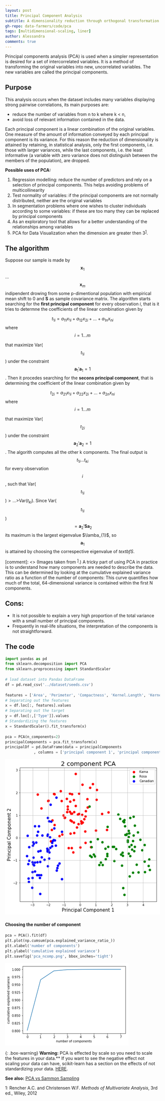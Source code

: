 ```yaml
---
layout: post
title: Principal Component Analysis
subtitle: A dimensionality reduction through orthogonal transformation 	 
gh-repo: data-farmers/code/pca
tags: [multidimensional-scaling, liner]
author: Alessandra
comments: true
---
```


Principal components analysis (PCA) is used when a simpler representation is desired
for a set of intercorrelated variables. It is a method of transforming the original
variables into new, uncorrelated variables. The new variables are called the
principal components.

## Purpose
This analysis occurs when the dataset includes many variables displaying strong pairwise correlations, its main purposes are:
* reduce the number of variables from n to k where k < n,
* avoid loss of relevant information contained in the data.

Each principal component is a linear combination of the original variables. One measure of the amount of information conveyed by each principal component is its variance. For this reason the reduction of dimensionality is attained by retaining, in statistical analysis,
only the first components, i.e. those with larger variances, while the last components, i.e. the least informative (a variable with zero variance does not distinguish between the members of the population), are dropped. 

**Possible uses of PCA:**
1. Regression modelling: reduce the number of predictors and rely on a selection of principal components. This helps avoiding problems of multicollinearity
2.  Test normality of variables: if the principal components are not normally distributed, neither are the original variables
3.  In segmentation problems where one wishes to cluster individuals according to some variables: if these are too many they can be replaced by principal components
4.  As an exploratory tool that allows for a better understanding of the relationships among variables 
5. PCA for Data Visualization when the dimension are greater then 3<sup>[1](#myfootnote1)</sup>.

## The algorithm
Suppose our sample is made by $$\textbf{x}_{1}$$ ... $$\textbf{x}_{m}$$ indipendent drowing from some p-dimentional population with empirical mean shift to 0 and $\textbf{S}$ as sample covariance matrix.
The algorithm starts searching for the **first principal component** for every observation $i$, that is it tries to determne the coefficients of the linear combination given by

$$t_{1i}=a_{11}x_{1i}+a_{12}x_{2i}+\dots+a_{1n}x_{ni}$$ where $$i = 1 \dots m$$

that maximize Var($$t_{1i}$$) under the constraint $$\textbf{a}_{1}'\textbf{a}_{1}=1$$.
Then it procedes searching for the **secons principal component**, that is determining the coefficient of the linear combination given by

$$t_{2i}=a_{21}x_{1i}+a_{22}x_{2i}+\dots+a_{2n}x_{ni}$$ where $$i = 1 \dots m$$


that maximize Var($$t_{2i}$$) under the constraint $$\textbf{a}_{2}'\textbf{a}_{2}=1$$.
The algorith computes all the other k components.
The final output is $$t_{1i} \dots t_{ki}$$ for every observation $$i$$, such that Var($$t_{1i}$$)$>\dots>$Var($t_{ki}$).
Since Var($$t_{1i}$$) $$= \textbf{a}_{2}'\textbf{S}\textbf{a}_{2}$$ its maximum is the largest eigenvalue $\lamba_{1}$, so $$\textbf{a}_{1}$$ is attained by choosing the correspective eigenvalue of $textbf{S}$.


[comment]: <> (Images taken from <sup>[1](#myfootnote1)</sup>.)
A tricky part of using PCA in practice is to understand how many components are needed to describe the data. 
This can be determined by looking at the cumulative explained variance ratio as a function of the number of components:
This curve quantifies how much of the total, 64-dimensional variance is contained within the first N
components. 


## Cons:
* It is not possible to explain a very high proportion of the total variance with a small number of principal components. 
* Frequently in real-life situations, the interpretation of the components is not straightforward.


## The code

```python
import pandas as pd
from sklearn.decomposition import PCA
from sklearn.preprocessing import StandardScaler

# load dataset into Pandas DataFrame
df = pd.read_csv('../dataset/seeds.csv')

features = ['Area', 'Perimeter', 'Compactness', 'Kernel.Length', 'Kernel.Width', 'Asymmetry.Coeff', 'Kernel.Groove']
# Separating out the features
x = df.loc[:, features].values
# Separating out the target
y = df.loc[:,['Type']].values
# Standardizing the features
x = StandardScaler().fit_transform(x)

pca = PCA(n_components=2)
principalComponents = pca.fit_transform(x)
principalDf = pd.DataFrame(data = principalComponents
             , columns = ['principal component 1', 'principal component 2'])
```
![pca_ex](../img/pca/pca_ex.png)

#### Choosing the number of component
```python
pca = PCA().fit(df)
plt.plot(np.cumsum(pca.explained_variance_ratio_))
plt.xlabel('number of components')
plt.ylabel('cumulative explained variance')
plt.savefig('pca_ncomp.png', bbox_inches='tight')
```
![pca_ncomp](../img/pca/pca_ncomp.png)

{: .box-warning}
**Warning:** PCA is effected by scale so you need to scale the features in your data.** If you want to see the negative effect not scaling your data can have, scikit-learn has a section on the effects of not standardizing your data. [HERE](https://scikit-learn.org/stable/auto_examples/preprocessing/plot_scaling_importance.html#sphx-glr-auto-examples-preprocessing-plot-scaling-importance-py).

**See also:** [PCA vs Sammon Sampling](http://hisee.sourceforge.net/Examples/Boquet.html)


<a name="myfootnote1">1</a>: Rencher A.C. and Christensen W.F. *Methods of Multivariate Analysis*, 3rd ed., Wiley, 2012


